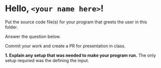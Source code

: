 # Hello, `<your name here>`!

Put the source code file(s) for your program that greets the user in this folder.

Answer the question below.

Commit your work and create a PR for presentation in class.

**1. Explain any setup that was needed to make your program run.**
The only setup requried was the defining the input.
